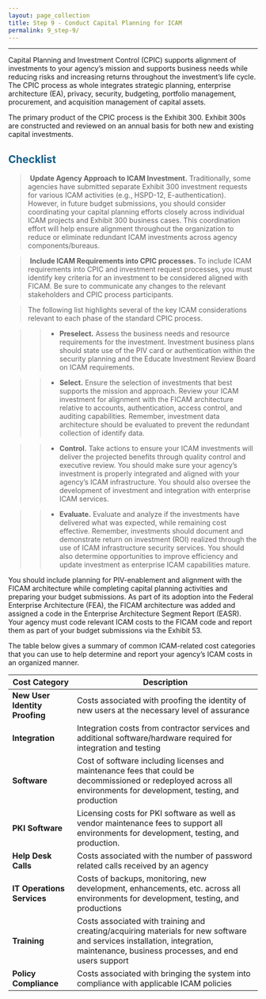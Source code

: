 ```yaml
---
layout: page_collection
title: Step 9 - Conduct Capital Planning for ICAM
permalink: 9_step-9/
---
```

<script>
$(function() {
  $( "#accordion" ).accordion({
    heightStyle: "content",
    collapsible: "true",
    active: "false"
  });
});
</script>

<script src="https://use.fontawesome.com/e20c671b68.js"></script>
---------------------------------------------------------

Capital Planning and Investment Control (CPIC) supports alignment of investments to your agency’s mission and supports business needs while reducing risks and increasing returns throughout the investment’s life cycle. The CPIC process as whole integrates strategic planning, enterprise architecture (EA), privacy, security, budgeting, portfolio management, procurement, and acquisition management of capital assets.

The primary product of the CPIC process is the Exhibit 300. Exhibit 300s are constructed and reviewed on an annual basis for both new and existing capital investments.

## <span style="color: #0C5C89">**Checklist**</span>

> <i class="fa fa-check-square-o"></i> &nbsp;**Update Agency Approach to ICAM Investment.** Traditionally, some agencies have submitted separate Exhibit 300 investment requests for various ICAM activities (e.g., HSPD-12, E-authentication). However, in future budget submissions, you should consider coordinating your capital planning efforts closely across individual ICAM projects and Exhibit 300 business cases. This coordination effort will help ensure alignment throughout the organization to reduce or eliminate redundant ICAM investments across agency components/bureaus.

> <i class="fa fa-check-square-o"></i> &nbsp;**Include ICAM Requirements into CPIC processes.** To include ICAM requirements into CPIC and investment request processes, you must identify key criteria for an investment to be considered aligned with FICAM. Be sure to communicate any changes to the relevant stakeholders and CPIC process participants. 

> The following list highlights several of the key ICAM considerations relevant to each phase of the standard CPIC process.

>> * **Preselect.** Assess the business needs and resource requirements for the investment. Investment business plans should state use of the PIV card or authentication within the security planning and the Educate Investment Review Board on ICAM requirements. 

>> * **Select.** Ensure the selection of investments that best supports the mission and approach. Review your ICAM investment for alignment with the FICAM architecture relative to accounts, authentication, access control, and auditing capabilities. Remember, investment data architecture should be evaluated to prevent the redundant collection of identify data. 

>> * **Control.** Take actions to ensure your ICAM investments will deliver the projected benefits through quality control and executive review. You should make sure your agency’s investment is properly integrated and aligned with your agency’s ICAM infrastructure. You should also oversee the development of investment and integration with enterprise ICAM services.

>> * **Evaluate.** Evaluate and analyze if the investments have delivered what was expected, while remaining cost effective. Remember, investments should document and demonstrate return on investment (ROI) realized through the use of ICAM infrastructure security services. You should also determine opportunities to improve efficiency and update investment as enterprise ICAM capabilities mature. 

You should include planning for PIV-enablement and alignment with the FICAM architecture while completing capital planning activities and preparing your budget submissions. As part of its adoption into the Federal Enterprise Architecture (FEA), the FICAM architecture was added and assigned a code in the Enterprise Architecture Segment Report (EASR). Your agency must code relevant ICAM costs to the FICAM code and report them as part of your budget submissions via the Exhibit 53. 

The table below gives a summary of common ICAM-related cost categories that you can use to help determine and report your agency’s ICAM costs in an organized manner.

| <center> Cost Category </center> | <center> Description </center> | 
|:---------------------------------|--------------------------------|
| **New User Identity Proofing** | Costs associated with proofing the identity of new users at the necessary level of assurance | 
| **Integration** | Integration costs from contractor services and additional software/hardware required for integration and testing | 
| **Software** | Cost of software including licenses and maintenance fees that could be decommissioned or redeployed across all environments for development, testing, and production | 
| **PKI Software** | Licensing costs for PKI software as well as vendor maintenance fees to support all environments for development, testing, and production. | 
| **Help Desk Calls** | Costs associated with the number of password related calls received by an agency | 
| **IT Operations Services** | Costs of backups, monitoring, new development, enhancements, etc. across all environments for development, testing, and productions | 
| **Training** | Costs associated with training and creating/acquiring materials for new software and services installation, integration, maintenance, business processes, and end users support | 
| **Policy Compliance** | Costs associated with bringing the system into compliance with applicable ICAM policies | 















